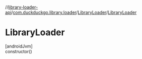 //[library-loader-api](../../../index.md)/[com.duckduckgo.library.loader](../index.md)/[LibraryLoader](index.md)/[LibraryLoader](-library-loader.md)

# LibraryLoader

[androidJvm]\
constructor()
